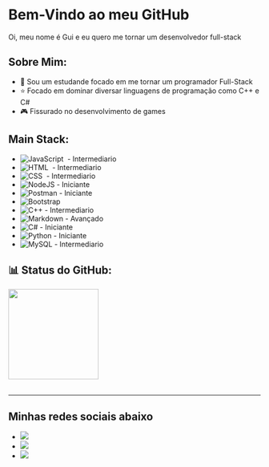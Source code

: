 
  
# Bem-Vindo ao meu GitHub

 Oi, meu nome é Gui e eu quero me tornar um desenvolvedor full-stack

  ## Sobre Mim:
  * 📝 Sou um estudande focado em me tornar um programador Full-Stack
  * ⭐ Focado em dominar diversar linguagens de programação como C++ e C#
  * 🎮 Fissurado no desenvolvimento de games


  ## Main Stack:

* ![JavaScript](https://img.shields.io/badge/JavaScript-F7DF1E?style=for-the-badge&logo=javascript&logoColor=black)&nbsp; - Intermediario
* ![HTML](https://img.shields.io/badge/HTML5-E34F26?style=for-the-badge&logo=html5&logoColor=white)&nbsp; - Intermediario
* ![CSS](https://img.shields.io/badge/CSS3-1572B6?style=for-the-badge&logo=css3&logoColor=white)&nbsp; - Intermediario
* ![NodeJS](https://img.shields.io/badge/node.js-6DA55F?style=for-the-badge&logo=node.js&logoColor=white) - Iniciante
* ![Postman](https://img.shields.io/badge/Postman-FF6C37?style=for-the-badge&logo=postman&logoColor=white) - Iniciante
* ![Bootstrap](https://img.shields.io/badge/bootstrap-%238511FA.svg?style=for-the-badge&logo=bootstrap&logoColor=white)
* ![C++](https://img.shields.io/badge/c++-%2300599C.svg?style=for-the-badge&logo=c%2B%2B&logoColor=white) - Intermediario
* ![Markdown](https://img.shields.io/badge/Markdown-000000.svg?style=for-the-badge&logo=Markdown&logoColor=white) - Avançado
* ![C#](https://img.shields.io/badge/C%23-239120?style=for-the-badge&logo=csharp&logoColor=white) - Iniciante
* ![Python](https://img.shields.io/badge/python-3670A0?style=for-the-badge&logo=python&logoColor=ffdd54) - Iniciante
* ![MySQL](https://img.shields.io/badge/mysql-%2300000f.svg?style=for-the-badge&logo=mysql&logoColor=white) - Intermediario

  
## 📊 Status do GitHub:
 <img height="180em" src="https://github-readme-stats.vercel.app/api/top-langs/?username=Gui0r&layout=compact&langs_count=6&theme=tokyonight"/>

 <br>
<br/>

---

## Minhas redes sociais abaixo


* <a href="https://www.instagram.com/gui_0r/" target="_blank"><img src="https://img.shields.io/badge/-Instagram-%23E4405F?style=for-the-badge&logo=instagram&logoColor=white" target="_blank"></a>
* <a href="Guiexx2#7596" target="_blank"><img src="https://img.shields.io/badge/Discord-7289DA?style=for-the-badge&logo=discord&logoColor=white" target="_blank"></a> 
* <a href = "guimichel41@gmail.com"><img src="https://img.shields.io/badge/-Gmail-%23333?style=for-the-badge&logo=gmail&logoColor=white" target="_blank"></a>


